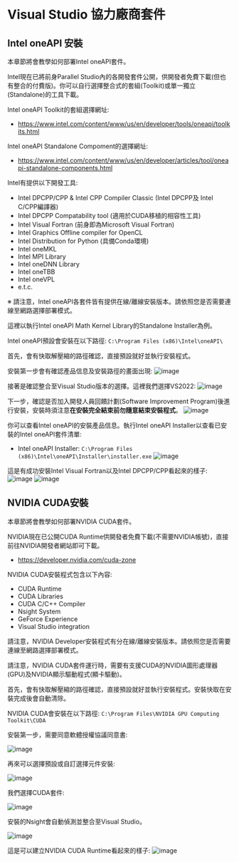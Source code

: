 # Visual Studio 協力廠商套件
## Intel oneAPI 安裝
本章節將會教學如何部署Intel oneAPI套件。

Intel現在已將前身Parallel Studio內的各開發套件公開，供開發者免費下載(但也有整合的付費版)。你可以自行選擇整合式的套組(Toolkit)或單一獨立(Standalone)的工具下載。

Intel oneAPI Toolkit的套組選擇網址:
 - https://www.intel.com/content/www/us/en/developer/tools/oneapi/toolkits.html

Intel oneAPI Standalone Compoment的選擇網址:
 - https://www.intel.com/content/www/us/en/developer/articles/tool/oneapi-standalone-components.html

Intel有提供以下開發工具:
 - Intel DPCPP/CPP & Intel CPP Compiler Classic (Intel DPCPP及 Intel C/CPP編譯器)
 - Intel DPCPP Compatability tool (適用於CUDA移植的相容性工具)
 - Intel Visual Fortran (前身即為Microsoft Visual Fortran)
 - Intel Graphics Offline compiler for OpenCL 
 - Intel Distribution for Python (具備Conda環境)
 - Intel oneMKL 
 - Intel MPI Library
 - Intel oneDNN Library 
 - Intel oneTBB
 - Intel oneVPL
 - e.t.c.

※ 請注意，Intel oneAPI各套件皆有提供在線/離線安裝版本。請依照您是否需要連線至網路選擇部署模式。

這裡以執行Intel oneAPI Math Kernel Library的Standalone Installer為例。

Intel oneAPI預設會安裝在以下路徑: `C:\Program Files (x86)\Intel\oneAPI\`

首先，會有快取解壓縮的路徑確認，直接預設就好並執行安裝程式。

安裝第一步會有確認產品信息及安裝路徑的畫面出現:
![image](https://github.com/TaiXeflar/vscode_build_sample_repos/blob/main/Markdown_Readme/Fetch_Pics/vs_oneAPI_1.png)

接著是確認整合至Visual Studio版本的選擇。這裡我們選擇VS2022:
![image](https://github.com/TaiXeflar/vscode_build_sample_repos/blob/main/Markdown_Readme/Fetch_Pics/vs_oneAPI_2.png)

下一步，確認是否加入開發人員回饋計劃(Software Improvement Program)後進行安裝，安裝時須注意**在安裝完全結束前勿隨意結束安裝程式**。
![image](https://github.com/TaiXeflar/vscode_build_sample_repos/blob/main/Markdown_Readme/Fetch_Pics/vs_oneAPI_4.png)

你可以查看Intel oneAPI的安裝產品信息。執行Intel oneAPI Installer以查看已安裝的Intel oneAPI套件清單:
 - Intel oneAPI Installer: `C:\Program Files (x86)\Intel\oneAPI\Installer\installer.exe`
![image](https://github.com/TaiXeflar/vscode_build_sample_repos/blob/main/Markdown_Readme/Fetch_Pics/vs_oneAPI_tools.png)


這是有成功安裝Intel Visual Fortran以及Intel DPCPP/CPP看起來的樣子:
![image](https://github.com/TaiXeflar/vscode_build_sample_repos/blob/main/Markdown_Readme/Fetch_Pics/vs_oneAPI_ifort.png)
![image](https://github.com/TaiXeflar/vscode_build_sample_repos/blob/main/Markdown_Readme/Fetch_Pics/vs_oneAPI_dpcpp.png)

## NVIDIA CUDA安裝
本章節將會教學如何部署NVIDIA CUDA套件。

NVIDIA現在已公開CUDA Runtime供開發者免費下載(不需要NVIDIA帳號)，直接前往NVIDIA開發者網站即可下載。
 - https://developer.nvidia.com/cuda-zone

NVIDIA CUDA安裝程式包含以下內容:
 - CUDA Runtime
 - CUDA Libraries
 - CUDA C/C++ Compiler
 - Nsight System
 - GeForce Experience
 - Visual Studio integration

請注意，NVIDIA Developer安裝程式有分在線/離線安裝版本。請依照您是否需要連線至網路選擇部署模式。

請注意，NVIDIA CUDA套件運行時，需要有支援CUDA的NVIDIA圖形處理器(GPU)及NVIDIA顯示驅動程式(顯卡驅動)。

首先，會有快取解壓縮的路徑確認，直接預設就好並執行安裝程式。安裝快取在安裝完成後會自動清除。

NVIDIA CUDA會安裝在以下路徑: `C:\Program Files\NVIDIA GPU Computing Toolkit\CUDA`

安裝第一步，需要同意軟體授權協議同意書:

   ![image](https://github.com/TaiXeflar/vscode_build_sample_repos/blob/main/Markdown_Readme/Fetch_Pics/vs_cuda_1.png)

再來可以選擇預設或自訂選擇元件安裝:

   ![image](https://github.com/TaiXeflar/vscode_build_sample_repos/blob/main/Markdown_Readme/Fetch_Pics/vs_cuda_2.png)

我們選擇CUDA套件:

   ![image](https://github.com/TaiXeflar/vscode_build_sample_repos/blob/main/Markdown_Readme/Fetch_Pics/vs_cuda_3.png)

安裝的Nsight會自動偵測並整合至Visual Studio。

   ![image](https://github.com/TaiXeflar/vscode_build_sample_repos/blob/main/Markdown_Readme/Fetch_Pics/vs_cuda_4.png)

這是可以建立NVIDIA CUDA Runtime看起來的樣子:
   ![image](https://github.com/TaiXeflar/vscode_build_sample_repos/blob/main/Markdown_Readme/Fetch_Pics/vs_cuda_VS2022.png)